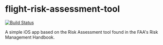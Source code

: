 # flight-risk-assessment-tool

[![Build Status](https://travis-ci.org/jimhopp/flight-risk-assessment-tool.svg?branch=master)](https://travis-ci.org/jimhopp/flight-risk-assessment-tool)

A simple iOS app based on the Risk Assessment tool found in the FAA's Risk Management Handbook.
